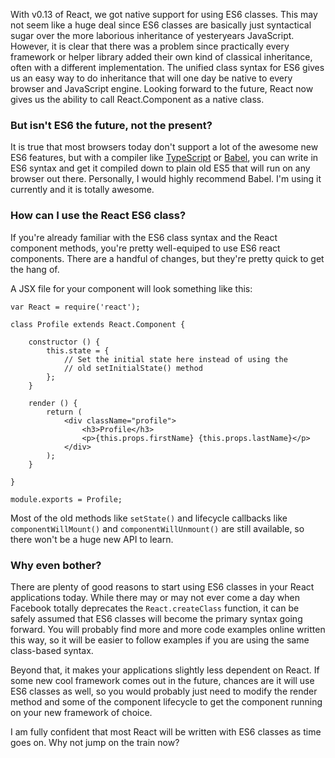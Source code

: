 With v0.13 of React, we got native support for using ES6 classes. This may not seem like a huge deal since ES6 classes are basically just syntactical sugar over the more laborious inheritance of yesteryears JavaScript. However, it is clear that there was a problem since practically every framework or helper library added their own kind of classical inheritance, often with a different implementation. The unified class syntax for ES6 gives us an easy way to do inheritance that will one day be native to every browser and JavaScript engine. Looking forward to the future, React now gives us the ability to call React.Component as a native class.

<!-- more -->

### But isn't ES6 the future, not the present?

It is true that most browsers today don't support a lot of the awesome new ES6 features, but with a compiler like [TypeScript](http://www.typescriptlang.org/) or [Babel](babeljs.io), you can write in ES6 syntax and get it compiled down to plain old ES5 that will run on any browser out there. Personally, I would highly recommend Babel. I'm using it currently and it is totally awesome.

### How can I use the React ES6 class?

If you're already familiar with the ES6 class syntax and the React component methods, you're pretty well-equiped to use ES6 react components. There are a handful of changes, but they're pretty quick to get the hang of.

A JSX file for your component will look something like this:

```
var React = require('react');

class Profile extends React.Component {

    constructor () {
        this.state = {
            // Set the initial state here instead of using the
            // old setInitialState() method
        };
    }

    render () {
        return (
            <div className="profile">
                <h3>Profile</h3>
                <p>{this.props.firstName} {this.props.lastName}</p>
            </div>
        );
    }

}

module.exports = Profile;
```

Most of the old methods like `setState()` and lifecycle callbacks like `componentWillMount()` and `componentWillUnmount()` are still available, so there won't be a huge new API to learn.

### Why even bother?

There are plenty of good reasons to start using ES6 classes in your React applications today. While there may or may not ever come a day when Facebook totally deprecates the `React.createClass` function, it can be safely assumed that ES6 classes will become the primary syntax going forward. You will probably find more and more code examples online written this way, so it will be easier to follow examples if you are using the same class-based syntax.

Beyond that, it makes your applications slightly less dependent on React. If some new cool framework comes out in the future, chances are it will use ES6 classes as well, so you would probably just need to modify the render method and some of the component lifecycle to get the component running on your new framework of choice.

I am fully confident that most React will be written with ES6 classes as time goes on. Why not jump on the train now?
